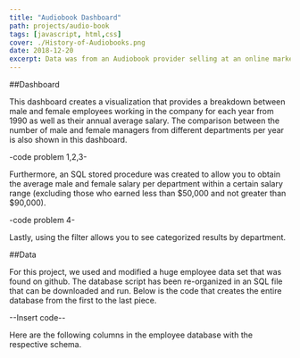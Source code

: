 ```yaml
---
title: "Audiobook Dashboard"
path: projects/audio-book
tags: [javascript, html,css]
cover: ./History-of-Audiobooks.png
date: 2018-12-20
excerpt: Data was from an Audiobook provider selling at an online market place. Data is composed of the information on sales and reviews that we'll use to determine its correlation and how average review change overtime.
---
```

##Dashboard

This dashboard creates a visualization that provides a breakdown between male and female employees working in the company for each year from 1990 as well as their annual average salary. The comparison between the number of male and female managers from different departments per year is also shown in this dashboard.

-code problem 1,2,3-

Furthermore, an SQL stored procedure was created to allow you to obtain the average male and female salary per department within a certain salary range (excluding those who earned less than $50,000  and not greater than  $90,000). 

-code problem 4-

Lastly, using the  filter allows you to see categorized results by department.

##Data

For this project, we used and modified a huge employee data set that was found on github. The database script has been re-organized in an SQL file that can be downloaded and run. Below is the code that creates the entire database from the first to the last piece. 

--Insert code--

Here are the following columns in the employee database with the respective schema.
